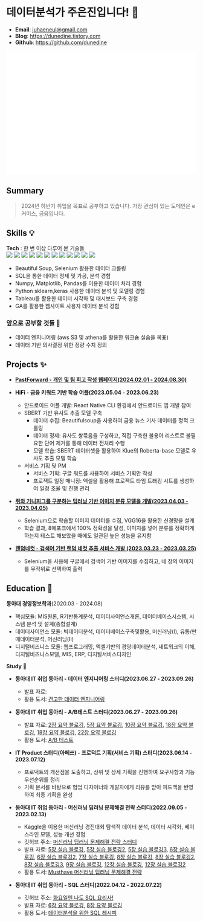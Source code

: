
# 데이터분석가 주은진입니다! 👋
- **Email**: juhaeneul@gmail.com
- **Blog**: https://dunedine.tistory.com
- **Github**: https://github.com/dunedine

![Metrics](/github-metrics.svg)


## Summary
> 2024년 하반기 취업을 목표로 공부하고 있습니다. 
> 가장 관심이 있는 도메인은 e커머스, 금융입니다.


## Skills :bulb:
**Tech** :
한 번 이상 다루어 본 기술들      
<img src="https://img.shields.io/badge/Python-3766AB?style=flat-square&logo=Python&logoColor=white"/></a>
<img src="https://img.shields.io/badge/Oracle-F80000?style=flat-square&logo=Oracle&logoColor=white"/></a>
<img src="https://img.shields.io/badge/Selenium-43b02a?style=flat-square&logo=Selenium&logoColor=white"/></a>
<img src="https://img.shields.io/badge/Pandas-150458?style=flat-square&logo=Pandas&logoColor=white"/></a>
<img src="https://img.shields.io/badge/Numpy-013243?style=flat-square&logo=Numpy&logoColor=white"/></a>
<img src="https://img.shields.io/badge/Bigquery-4285F4?style=flat-square&logo=Google Cloud&logoColor=white"/></a>
<img src="https://img.shields.io/badge/Kaggle-20BEFF?style=flat-square&logo=Kaggle&logoColor=white"/></a>
<img src="https://img.shields.io/badge/Tableau-E97627?style=flat-square&logo=Tableau&logoColor=white"/></a>
<img src="https://img.shields.io/badge/postgresql-4169E1?style=flat-square&logo=postgresql&logoColor=white"/></a>
<img src="https://img.shields.io/badge/mysql-4479A1?style=flat-square&logo=mysql&logoColor=white"/></a>
<img src="https://img.shields.io/badge/flask-000000?style=flat-square&logo=flask&logoColor=white"/></a>
<img src="https://img.shields.io/badge/django-092E20?style=flat-square&logo=django&logoColor=white"/></a>


- Beautiful Soup, Selenium 활용한 데이터 크롤링
- SQL을 통한 데이터 정제 및 가공, 분석 경험
- Numpy, Matplotlib, Pandas를 이용한 데이터 처리 경험
- Python sklearn,keras 사용한 데이터 분석 및 모델링 경험
- Tableau를 활용한 데이터 시각화 및 대시보드 구축 경험
- GA를 활용한 웹사이트 사용자 데이터 분석 경험



### 앞으로 공부할 것들 📝
- 데이터 엔지니어링 (aws S3 및 athena를 활용한 워크숍 실습을 목표)
- 데이터 기반 의사결정 위한 정량 수치 정의

## Projects :sparkles:

- [**PastForward - 개인 및 팀 회고 작성 웹페이지(2024.02.01 - 2024.08.30)**](https://github.com/donga-it-club/past-forward-data/tree/main)


- **HiFi - 금융 키워드 기반 학습 어플(2023.05.04 - 2023.06.23)**
  - 안드로이드 어플 개발: React Native CLI 환경에서 안드로이드 앱 개발 참여
  - SBERT 기반 유사도 추출 모델 구축
    - 데이터 수집: Beautifulsoup을 사용하여 금융 뉴스 기사 데이터를 정적 크롤링
    - 데이터 정제: 유사도 쌍묶음을 구성하고, 직접 구축한 불용어 리스트로 불필요한 단어 제거를 통해 데이터 전처리 수행
    - 모델 학습: SBERT 데이터셋을 활용하여 Klue의 Roberta-base 모델로 유사도 추출 모델 학습
  - 서비스 기획 및 PM
    - 서비스 기획: 구글 워드를 사용하여 서비스 기획안 작성
    - 프로젝트 일정 매니징: 엑셀을 활용해 프로젝트 타임 트래킹 시트를 생성하여 일정 조율 및 진행 관리

- [**쥐와 기니피그를 구분하는 딥러닝 기반 이미지 분류 모델을 개발(2023.04.03 - 2023.04.05)**](https://github.com/dunedine/MouseandGuineaPig-ImageClassification)
  - Selenium으로 학습할 이미지 데이터를 수집, VGG16을 활용한 신경망을 설계
  - 학습 결과, 8에포크에서 100% 정확성을 달성, 이미지를 넣어 분류를 정확하게 하는지 테스트 해보았을 때에도 일관된 높은 성능을 유지함

- [**랜덤네컷 - 검색어 기반 랜덤 네컷 추출 서비스 개발 (2023.03.23 - 2023.03.25)**](https://github.com/dunedine/Random-FourCut)
  - Selenium을 사용해 구글에서 검색어 기반 이미지를 수집하고, 네 장의 이미지를 무작위로 선택하여 출력

## Education :book:

**동아대 경영정보학과**(2020.03 - 2024.08)
- 핵심모듈: MIS원론,	R기반통계분석, 데이터사이언스개론, 데이터베이스시스템, 시스템 분석 및 설계(종합설계)
- 데이터사이언스 모듈: 빅데이터분석, 데이터베이스구축및활용, 머신러닝(Ⅰ), 	유통/판매데이터분석, 머신러닝(Ⅱ)
- 디지털비즈니스 모듈: 웹프로그래밍, 엑셀기반의 경영데이터분석, 네트워크의 이해, 디지털비즈니스모델, MIS, ERP, 디지털서비스디자인


**Study** 📄
- **동아대 IT 취업 동아리 - 데이터 엔지니어링 스터디(2023.06.27 - 2023.09.26)**
  - 발표 자료: 
  - 활용 도서: [견고한 데이터 엔지니어링](https://www.yes24.com/Product/Goods/119712582)

- **동아대 IT 취업 동아리 - A/B테스트 스터디(2023.06.27 - 2023.09.26)**
  - 발표 자료: [2장 요약 블로깅](https://dunedine.tistory.com/22), [5장 요약 블로깅](https://dunedine.tistory.com/23), [10장 요약 블로깅](https://dunedine.tistory.com/24), [18장 요약 블로깅](https://dunedine.tistory.com/24), [18장 요약 블로깅](https://dunedine.tistory.com/25), [22장 요약 블로깅](https://dunedine.tistory.com/26)
  - 활용 도서: [A/B 테스트](https://product.kyobobook.co.kr/detail/S000060625360)

- **IT Product 스터디(아페쓰) - 프로덕트 기획(서비스 기획) 스터디(2023.06.14 - 2023.07.12)**
  - 프로덕트의 개선점을 도출하고, 상위 및 상세 기획을 진행하여 요구사항과 기능 우선순위를 정리
  - 기획 문서를 바탕으로 협업 디자이너와 개발자에게 리뷰를 받아 피드백을 반영하여 최종 기획을 완성

- **동아대 IT 취업 동아리 - 머신러닝 딥러닝 문제해결 전략 스터디(2022.09.05 - 2023.02.13)**
  - Kaggle을 이용한 머신러닝 경진대회 탐색적 데이터 분석, 데이터 시각화, 베이스라인 모델, 성능 개선 경험
  - 깃허브 주소: [머신러닝 딥러닝 문제해결 전략 스터디](https://github.com/donga-it-club/ML_DL_Problemsolving_Study)
  - 발표 자료: [5장 실습 블로깅](https://dunedine.tistory.com/4), [5장 실습 블로깅2](https://dunedine.tistory.com/5), [5장 실습 블로깅3](https://dunedine.tistory.com/6),  [6장 실습 블로깅](https://dunedine.tistory.com/6), [6장 실습 블로깅2](https://dunedine.tistory.com/8), [7장 실습 블로깅](https://dunedine.tistory.com/9), [8장 실습 블로깅](https://dunedine.tistory.com/11), [8장 실습 블로깅2](https://dunedine.tistory.com/12), [8장 실습 블로깅3](https://dunedine.tistory.com/13), [9장 실습 블로깅](https://dunedine.tistory.com/14), [12장 실습 블로깅](https://dunedine.tistory.com/15), [12장 실습 블로깅2](https://dunedine.tistory.com/16)
  - 활용 도서: [Musthave 머신러닝 딥러닝 문제해결 전략](https://drive.google.com/file/d/1WhlQ3RUEuRfoF79ZhFe6iuGmRoF2NCBe/view)

- **동아대 IT 취업 동아리 - SQL 스터디(2022.04.12 - 2022.07.22)**
  - 깃허브 주소: [화요일엔 나도 SQL 요리사!](https://github.com/donga-it-club/SQL-STUDY)
  - 발표 자료: [6장 요약 블로깅](https://dunedine.tistory.com/2), [8장 요약 블로깅](https://dunedine.tistory.com/2)
  - 활용 도서: [데이터분석을 위한 SQL 레시피](https://g.co/kgs/wPVrmG)


